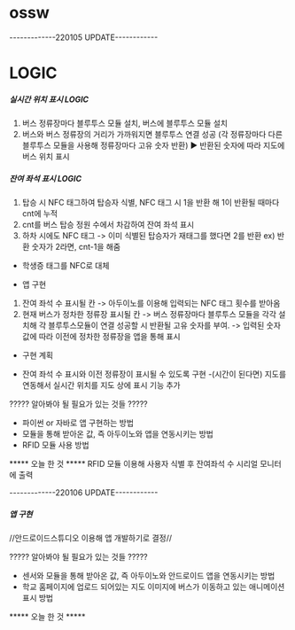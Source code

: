 # ossw

-------------220105 UPDATE------------

# LOGIC
##### 실시간 위치 표시 LOGIC ######
1. 버스 정류장마다 블루투스 모듈 설치, 버스에 블루투스 모듈 설치
2. 버스와 버스 정류장의 거리가 가까워지면 블루투스 연결 성공
   (각 정류장마다 다른 블루투스 모듈을 사용해 정류장마다 고유 숫자 반환)
▶ 반환된 숫자에 따라 지도에 버스 위치 표시

##### 잔여 좌석 표시 LOGIC #####
1. 탑승 시 NFC 태그하여 탑승자 식별,
   NFC 태그 시 1을 반환 해 1이 반환될 때마다 cnt에 누적
2. cnt를 버스 탑승 정원 수에서 차감하여 잔여 좌석 표시
3. 하차 시에도 NFC 태그 -> 이미 식별된 탑승자가 재태그를 했다면 2를 반환 
  ex) 반환 숫자가 2라면, cnt-1을 해줌
* 학생증 태그를 NFC로 대체

* 앱 구현
 1. 잔여 좌석 수 표시될 칸
  -> 아두이노를 이용해 입력되는 NFC 태그 횟수를 받아옴
 2. 현재 버스가 정차한 정류장 표시될 칸
  -> 버스 정류장마다 블루투스 모듈을 각각 설치해
      각 블루투스모듈이 연결 성공할 시 반환될 고유 숫자를 부여.
  -> 입력된 숫자 값에 따라 이전에 정차한 정류장을 앱을 통해 표시

* 구현 계획
- 잔여 좌석 수 표시와 이전 정류장이 표시될 수 있도록 구현
-(시간이 된다면) 지도를 연동해서 실시간 위치를 지도 상에 표시 기능 추가

????? 알아봐야 될 필요가 있는 것들 ?????
- 파이썬 or 자바로 앱 구현하는 방법
- 모듈을 통해 받아온 값, 즉 아두이노와 앱을 연동시키는 방법
- RFID 모듈 사용 방법 

***** 오늘 한 것 *****
RFID 모듈 이용해 사용자 식별 후 잔여좌석 수 시리얼 모니터에 출력

-------------220106 UPDATE------------

##### 앱 구현 #####
//안드로이드스튜디오 이용해 앱 개발하기로 결정//

????? 알아봐야 될 필요가 있는 것들 ?????
- 센서와 모듈을 통해 받아온 값, 즉 아두이노와 안드로이드 앱을 연동시키는 방법
- 학교 홈페이지에 업로드 되어있는 지도 이미지에 버스가 이동하고 있는 애니메이션 표시 방법

***** 오늘 한 것 *****

